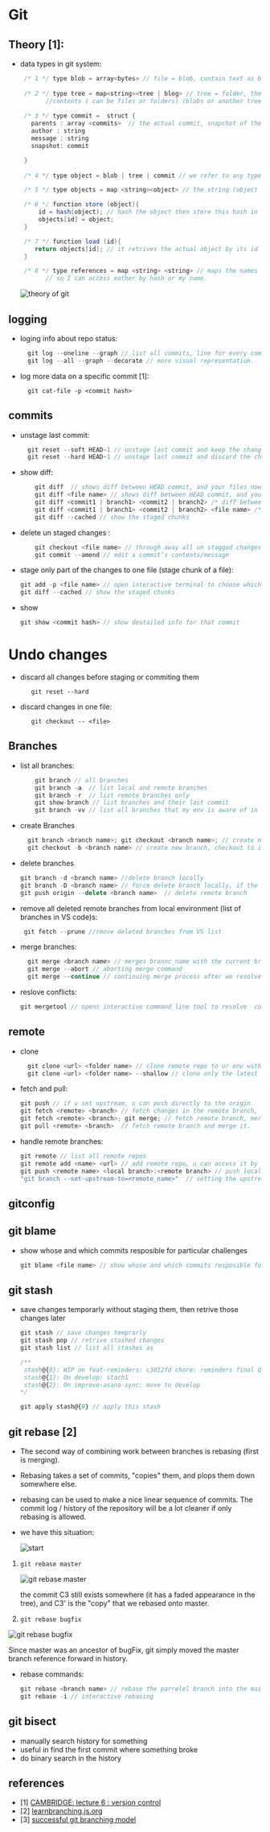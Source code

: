 <!-- markdownlint-disable MD004 MD026 MD009 -->
# Git

## Theory [1]:

- data types in git system:
   
   ```java
    /* 1 */ type blob = array<bytes> // file = blob, contain text as bytes
    
    /* 2 */ type tree = map<string><tree | blog> // tree = folder, the string (name of folder) points to the 
          //contents ( can be files or folders) (blobs or another tree)
    
    /* 3 */ type commit =  struct {
      parents : array <commits>  // the actual commit, snapchot of the whole contnet of the repo
      author : string
      message : string
      snapshot: commit

    }
    
    /* 4 */ type object = blob | tree | commit // we refer to any type with object

    /* 5 */ type objects = map <string><object> // the string (object name) points to the actual object

    /* 6 */ function store (object){
        id = hash(object); // hash the object then store this hash in objects map, where it points to the actual object
        objects[id] = object;
    }

    /* 7 */ function load (id){
       return objects[id]; // it retrives the actual object by its id (or hash)
    }

    /* 8 */ type references = map <string> <string> // maps the names I give to the hashes that git gives,
          // so I can access eather by hash or my name.

   ```

   ![theory of git](https://i.imgur.com/9Jmls3W.png)

## logging

* loging info about repo status:

  ```javascript
    git log --oneline --graph // list all commits, line for every commit
    git log --all --graph --decorate // more visual representation.
  ```

- log more data on a specific commit [1]:

    ```git
      git cat-file -p <commit hash>
    ```

## commits

- unstage last commit:

  ```javascript
    git reset --soft HEAD~1 // unstage last commit and keep the changes
    git reset --hard HEAD~1 // unstage last commit and discard the changes ** careful
  ```

- show diff:

  ```javascript
      git diff  // shows diff between HEAD commit, and your files now for entire repo
      git diff <file name> // shows diff between HEAD commit, and your files now for specific file
      git diff <commit1 | branch1> <commit2 | branch2> /* diff between commit1/branch1 and commit2/branch2 for all files */
      git diff <commit1 | branch1> <commit2 | branch2> <file name> /* diff between commit1/branch1 and commit2/branch2 for specifi file. */
      git diff --cached // show the staged chunks

  ```

- delete un staged changes :

  ```javascript
      git checkout <file name> // through away all un stagged changes
      git commit --amend // edit a commit’s contents/message
  ```

- stage only part of the changes to one file (stage chunk of a file):

  ```js
  git add -p <file name> // open interactive terminal to choose which parts u want to commit
  git diff --cached // show the staged chunks
  ```

- show

  ```js
  git show <commit hash> // show deatailed info for that commit
  ```
  
# Undo changes

- discard all changes before staging or commiting them

   ```git
      git reset --hard
   ```
- discard changes in one file:

   ```git
      git checkout -- <file>
   ```

## Branches

- list all branches:

    ```javascript
        git branch // all branches
        git branch -a  // list local and remote branches
        git branch -r  // list remote branches only
        git show-branch // list branches and their last commit
        git branch -vv // list all branches that my env is aware of in details.
    ```

- create Branches

  ```javascript
    git branch <branch name>; git checkout <branch name>; // create new branch, checkout to its
    git checkout -b <branch name> // create new branch, checkout to its
  ```

- delete branches

  ```javascript
  git branch -d <branch name> //delete branch locally
  git branch -D <branch name> // force delete branch locally, if the branch did not merged (force)
  git push origin --delete <branch name>  // delete remote branch
  ```

- remove all deleted remote branches from  local environment (list of branches in VS code)s:
  
  ```javascript
   git fetch --prune //rmove deleted branches from VS list
   ```

- merge branches:

  ```javascript
    git merge <branch name> // merges brannc_name with the current branch you are in.
    git merge --abort // aborting merge command
    git merge --continue // continuing merge process after we resolve conflicts.

  ```

- reslove conflicts:

  ```javascript
  git mergetool // opens interactive command line tool to resolve  conflicts, or open your editor
  ```

## remote

- clone

  ```javascript
    git clone <url> <folder name> // clone remote repo to ur env with all version control history
    git clone <url> <folder name> --shallow // clone only the latest snapshot of remote repo to ur env.

  ```

- fetch and pull:

  ```js
  git push // if u set upstream, u can push directly to the origin.
  git fetch <remote> <branch> // fetch changes in the remote branch, but don't merge them. 
  git fetch <remote> <branch>; git merge; // fetch remote branch, merge it with the current branches
  git pull <remote> <branch>  // fetch remote branch and merge it.
  ```

- handle remote branches: 

  ```javascript
  git remote // list all remote repos
  git remote add <name> <url> // add remote repo, u can access it by name.
  git push <remote name> <local branch>:<remote branch> // push local branch content into remote branch.
  "git branch --set-upstream-to=<remote_name>"  // setting the upstream as remote repo
  ```

## gitconfig

## git blame 

- show whose and which commits resposible for particular challenges

  ```js
  git blame <file name> // show whose and which commits resposible for every line in the file
  ```

## git stash

- save changes temporarly without staging them, then retrive those changes later

  ```js
  git stash // save changes temprarly
  git stash pop // retrive stashed changes
  git stash list // list all stashes as 
  
  /**
   stash@{0}: WIP on feat-reminders: c3012fd chore: reminders final QA and testing adjustments
   stash@{1}: On develop: stach1
   stash@{2}: On improve-asana-sync: move to develop
  */
  
  git apply stash@{0} // apply this stash
  ```

## git rebase [2]

- The second way of combining work between branches is rebasing (first is merging).
- Rebasing takes a set of commits, "copies" them, and plops them down somewhere else.
- rebasing can be used to make a nice linear sequence of commits. The commit log / history of the repository will be a lot cleaner if only rebasing is allowed.

- we have this situation:

    ![start](https://i.imgur.com/gH3fv3m.png)

1. `git rebase master`

    ![git rebase master](https://i.imgur.com/GfbW4CF.png)

    the commit C3 still exists somewhere (it has a faded appearance in the tree), and C3' is the "copy" that we rebased onto master.

2. `git rebase bugfix`

  ![git rebase bugfix](https://i.imgur.com/F9uTUgO.png)

  Since master was an ancestor of bugFix, git simply moved the master branch reference forward in history.

- rebase commands:

  ```js
  git rebase <branch name> // rebase the parrelel branch into the main backbone of changes
  git rebase -i // interactive rebasing
  ```

## git bisect

- manually search history for something
- useful in find the first commit where something broke
- do binary search in the history

## references

- [1] [CAMBRIDGE: lecture 6 : version control](https://www.youtube.com/watch?v=2sjqTHE0zok&t=3020s)
- [2] [learnbranching.js.org](https://learngitbranching.js.org/)
- [3] [successful git branching model](https://nvie.com/posts/a-successful-git-branching-model/)
